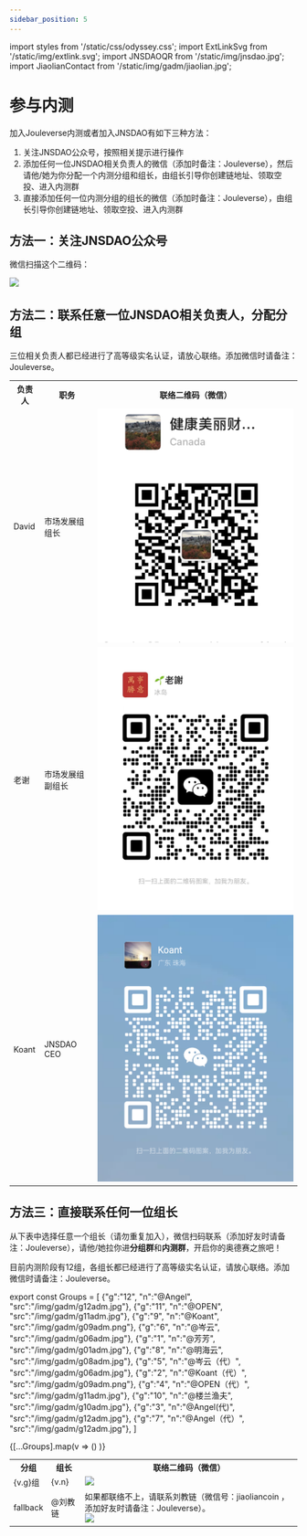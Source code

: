 ```yaml
---
sidebar_position: 5
---
```


import styles from '/static/css/odyssey.css';
import ExtLinkSvg from '/static/img/extlink.svg';
import JNSDAOQR from '/static/img/jnsdao.jpg';
import JiaolianContact from '/static/img/gadm/jiaolian.jpg';

# 参与内测

加入Jouleverse内测或者加入JNSDAO有如下三种方法：

1. 关注JNSDAO公众号，按照相关提示进行操作
2. 添加任何一位JNSDAO相关负责人的微信（添加时备注：Jouleverse），然后请他/她为你分配一个内测分组和组长，由组长引导你创建链地址、领取空投、进入内测群
3. 直接添加任何一位内测分组的组长的微信（添加时备注：Jouleverse），由组长引导你创建链地址、领取空投、进入内测群

## 方法一：关注JNSDAO公众号

微信扫描这个二维码：

<img src={JNSDAOQR} />

## 方法二：联系任意一位JNSDAO相关负责人，分配分组

三位相关负责人都已经进行了高等级实名认证，请放心联络。添加微信时请备注：Jouleverse。

<table>
    <tbody>
    <tr>
        <th>负责人</th>
        <th>职务</th>
        <th>联络二维码（微信）</th>
    </tr>
    <tr>
        <td>David</td>
        <td>市场发展组组长</td>
        <td><span className='wxqr'><img src='/img/gadm/david.png' /></span></td>
    </tr>
    <tr>
        <td>老谢</td>
        <td>市场发展组副组长</td>
        <td><span className='wxqr'><img src='/img/gadm/laoxie.jpg' /></span></td>
    </tr>
    <tr>
        <td>Koant</td>
        <td>JNSDAO CEO</td>
        <td><span className='wxqr'><img src='/img/gadm/g09adm.png' /></span></td>
    </tr>
    </tbody>
</table>

## 方法三：直接联系任何一位组长

从下表中选择任意一个组长（请勿重复加入），微信扫码联系（添加好友时请备注：Jouleverse），请他/她拉你进**分组群**和**内测群**，开启你的奥德赛之旅吧！

目前内测阶段有12组，各组长都已经进行了高等级实名认证，请放心联络。添加微信时请备注：Jouleverse。

export const Groups = [
    {"g":"12", "n":"@Angel", "src":"/img/gadm/g12adm.jpg"},
    {"g":"11", "n":"@OPEN", "src":"/img/gadm/g11adm.jpg"},
    {"g":"9", "n":"@Koant", "src":"/img/gadm/g09adm.png"},
    {"g":"6", "n":"@岑云", "src":"/img/gadm/g06adm.jpg"},
    {"g":"1", "n":"@芳芳", "src":"/img/gadm/g01adm.jpg"},
    {"g":"8", "n":"@明海云", "src":"/img/gadm/g08adm.jpg"},
    {"g":"5", "n":"@岑云（代）", "src":"/img/gadm/g06adm.jpg"},
    {"g":"2", "n":"@Koant（代）", "src":"/img/gadm/g09adm.png"},
    {"g":"4", "n":"@OPEN（代）", "src":"/img/gadm/g11adm.jpg"},
    {"g":"10", "n":"@楼兰渔夫", "src":"/img/gadm/g10adm.jpg"},
    {"g":"3", "n":"@Angel(代)", "src":"/img/gadm/g12adm.jpg"},
    {"g":"7", "n":"@Angel（代）", "src":"/img/gadm/g12adm.jpg"},
]

<table>
    <tbody>
    <tr>
        <th>分组</th>
        <th>组长</th>
        <th>联络二维码（微信）</th>
    </tr>
    {[...Groups].map(v => 
        (<tr key={v.g}>
            <td>{v.g}组</td>
            <td>{v.n}</td>
            <td><span className='wxqr'><img key={v.src} src={v.src} /></span></td>
        </tr>)
    )}
    <tr>
        <td>fallback</td>
        <td>@刘教链</td>
        <td>如果都联络不上，请联系刘教链（微信号：jiaoliancoin ，添加好友时请备注：Jouleverse）。<br /> <span className='wxqr'><img src={JiaolianContact} /></span></td>
    </tr>
    </tbody>
</table>

